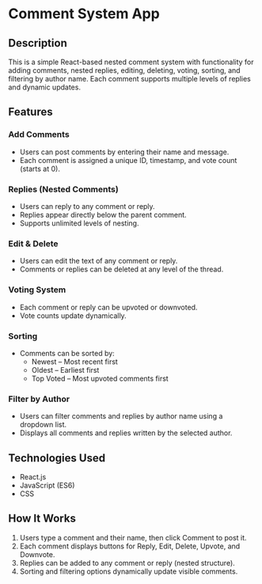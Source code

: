# Comment System App

## Description
This is a simple React-based nested comment system with functionality for adding comments, nested replies, editing, deleting, voting, sorting, and filtering by author name. Each comment supports multiple levels of replies and dynamic updates.

## Features

### Add Comments
- Users can post comments by entering their name and message.  
- Each comment is assigned a unique ID, timestamp, and vote count (starts at 0).  

### Replies (Nested Comments)
- Users can reply to any comment or reply.  
- Replies appear directly below the parent comment.  
- Supports unlimited levels of nesting.  

### Edit & Delete
- Users can edit the text of any comment or reply.  
- Comments or replies can be deleted at any level of the thread.  

### Voting System
- Each comment or reply can be upvoted or downvoted.  
- Vote counts update dynamically.  

### Sorting
- Comments can be sorted by:
  - Newest – Most recent first  
  - Oldest – Earliest first  
  - Top Voted – Most upvoted comments first  

### Filter by Author
- Users can filter comments and replies by author name using a dropdown list.  
- Displays all comments and replies written by the selected author.  

## Technologies Used
- React.js  
- JavaScript (ES6)  
- CSS  


## How It Works
1. Users type a comment and their name, then click Comment to post it.  
2. Each comment displays buttons for Reply, Edit, Delete, Upvote, and Downvote.  
3. Replies can be added to any comment or reply (nested structure).  
4. Sorting and filtering options dynamically update visible comments.  



